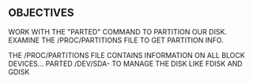 OBJECTIVES
-------------
WORK WITH THE "PARTED" COMMAND TO PARTITION OUR DISK.
EXAMINE THE /PROC/PARTITIONS FILE TO GET PARTITION INFO.

THE /PROC/PARTITIONS FILE CONTAINS INFORMATION ON ALL BLOCK DEVICES...
PARTED /DEV/SDA- TO MANAGE THE DISK LIKE FDISK AND GDISK
